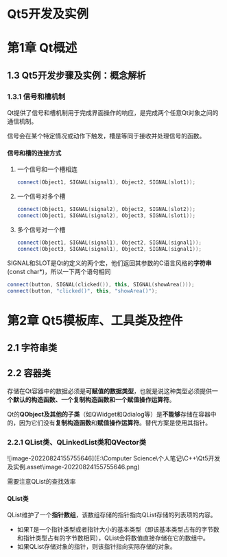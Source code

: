 # Qt5开发及实例

# 第1章 Qt概述

## 1.3 Qt5开发步骤及实例：概念解析

### 1.3.1 信号和槽机制

Qt提供了信号和槽机制用于完成界面操作的响应，是完成两个任意Qt对象之间的通信机制。

信号会在某个特定情况或动作下触发，槽是等同于接收并处理信号的函数。

#### 信号和槽的连接方式

1. 一个信号和一个槽相连

   ``````c++
   connect(Object1, SIGNAL(signal1), Object2, SIGNAL(slot1));

2. 一个信号对多个槽

   ```c++
   connect(Object1, SIGNAL(signal2), Object2, SIGNAL(slot2));
   connect(Object1, SIGNAL(signal2), Object3, SIGNAL(slot1));
   ```

3. 多个信号对一个槽

   ```c++
   connect(Object1, SIGNAL(signal1), Object2, SIGNAL(signal1));
   connect(Object3, SIGNAL(signal1), Object2, SIGNAL(signal1));
   ```

SIGNAL和SLOT是Qt的定义的两个宏，他们返回其参数的C语言风格的**字符串**(const char*)，所以一下两个语句相同

```c++
connect(button, SIGNAL(clicked()), this, SIGNAL(showArea()));
connect(button, "clicked()", this, "showArea()");
```



# 第2章 Qt5模板库、工具类及控件

## 2.1 字符串类

## 2.2 容器类

存储在Qt容器中的数据必须是**可赋值的数据类型**，也就是说这种类型必须提供**一个默认的构造函数、一个复制构造函数和一个赋值操作运算符**。

Qt的**QObject及其他的子类**（如QWidget和Qdialog等）是**不能够**存储在容器中的，因为它们没有**复制构造函数**和**赋值操作运算符**。替代方案是使用其指针。

### 2.2.1 QList类、QLinkedList类和QVector类

![image-20220824155755646](E:\Computer Science\个人笔记\C++\Qt5开发及实例.asset\image-20220824155755646.png)

需要注意QList的查找效率

#### QList类

QList<T>维护了一个**指针数组**，该数组存储的指针指向QList<T>存储的列表项的内容。

- 如果T是一个指针类型或者指针大小的基本类型（即该基本类型占有的字节数和指针类型占有的字节数相同），QList<T>会将数值直接存储在它的数组中。
- 如果QList<T>存储对象的指针，则该指针指向实际存储的对象。

